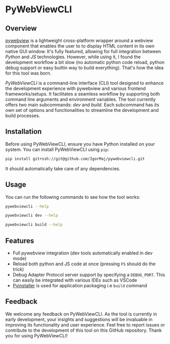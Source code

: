 # PyWebViewCLI
## Overview
[pywebview](https://github.com/r0x0r/pywebview) is a lightweight cross-platform wrapper around a webview component that enables the user to  to display HTML content in its own native GUI window. It's fully featured, allowing for full integration between _Python_ and _JS_ technologies. However, while using it, I found the development workflow a bit slow (no automatic python code reload, python debug support or easy builtin way to build everything). That's how the idea for this tool was born.

_PyWebViewCLI_ is a command-line interface (CLI) tool designed to enhance the development experience with pywebview and various frontend frameworks/setups. It facilitates a seamless workflow by supporting both command line arguments and environment variables. The tool currently offers two main subcommands: _dev_ and _build_. Each subcommand has its own set of options and functionalities to streamline the development and build processes.

## Installation
Before using PyWebViewCLI, ensure you have Python installed on your system. You can install PyWebViewCLI using `pip`:

```bash
pip install git+ssh://git@github.com/IgorMaj/pywebviewcli.git
```
It should automatically take care of any dependencies.

## Usage
You can run the following commands to see how the tool works:

```bash
pywebviewcli --help
```

```bash
pywebviewcli dev --help
```

```bash
pywebviewcli build --help
```

## Features
- Full _pywebview_ integration (dev tools automatically enabled in dev mode)
- Reload both python and JS code at once (pressing `F5` should do the trick)
- Debug Adapter Protocol server support by specifying a `DEBUG_PORT`. This can easily be integrated with various IDEs such as VSCode
- [Pyinstaller](https://github.com/pyinstaller/pyinstaller) is used for application packaging i.e `build` command

## Feedback
We welcome any feedback on PyWebViewCLI. As the tool is currently in early development, your insights and suggestions will be invaluable in improving its functionality and user experience. Feel free to report issues or contribute to the development of this tool on this GitHub repository.
Thank you for using PyWebViewCLI!
